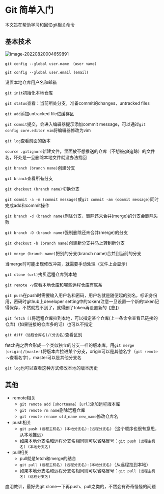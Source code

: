 # Git 简单入门


本文旨在帮助学习和回忆git相关命令
<!--more-->

## 基本技术

![image-20220820004659891](https://img-blog.csdnimg.cn/fe7554cf09cd482dada374feec7ac3b1.png)

`git config --global user.name （user name)`

`git config --global user.email (email)`

设置本地仓库用户名和邮箱

`git init`初始化本地仓库

`git status`查看：当前所处分支，准备commit的changes，untracked files

`git add`添加untracked file进缓存区

`git commit`提交，会进入编辑器提示添加commit message，可以通过`git config core.editor vim`将编辑器修改为vim

`git log`查看前面的版本

`source .gitignore`新建文件，里面放不想推送的仓库（不想被git追踪）的文件名，坏处是一旦删除本地文件就没办法找回

`git branch (branch name)`创建分支

`git branch`查看所有分支

`git checkout (branch name)`切换分支

`git commit -a -m (commit message)`或`git commit -am (commit message)`同时完成add和commit操作

`git branch -d (branch name)`删除分支，删除还未合并(merge)的分支会删除失败

`git branch -D (branch name)`强制删除还未合并(merge)的分支

`git checkout -b (branch name)`创建新分支并马上转到新分支

`git merge (branch name)`把别的分支(branch name)合并到当前的分支

当merge时可能出现修改冲突，就需要手动处理（文件上会显示）

`git clone (url)`拷贝远程仓库到本地

`git remote -v`查看本地仓库和哪些远程仓库有联系

`git push`在push时需要输入用户名和密码，用户名就是随便起的别名，标识身份用，密码时github上developer setting中的token(注意一旦设置一个新的token记得保存，不然就找不到了，就得删了token再设置新的【悲】)

`git fetch []`将远程仓库拉到本地，可以指定某个仓库(上一条命令查看已链接的仓库)（如果链接的仓库多的话）也可以不指定

`git diff (远程仓库名)/(分支名)`查看区别

fetch完之后会形成一个类似独立的分支一样的版本库，用`git merge [origin]/[master]`将版本库拉进某个分支，origin可以是其他名字（`git remote -v`查看名字），master可以是其他分支名

`git log`也可以查看这种方式修改本地的版本历史

## 其他

+ remote相关
  + `git remote add [shortname] [url]`添加远程版本库
  + `git remote rm name`删除远程仓库
  + `git remote rename old_name new_name`修改仓库名
+ push相关
  + `git push (远程主机名) (本地分支名):(远程分支名)`（这个顺序也很有意思，从本地推远）
  + 如果本地分支名和远程分支名相同则可以省略冒号：`git push (远程主机名) (本地分支名)`
+ pull相关
  + pull就是fetch和merge的结合
  + `git pull (远程主机名) (远程分支名):(本地分支名)`（从远程拉到本地）
  + 如果本地分支名和远程分支名相同则可以省略冒号：`git pull (远程主机名) (远程分支名)`

血泪教训，最好先git clone一下再push、pull之类的，不然会有奇奇怪怪的问题

